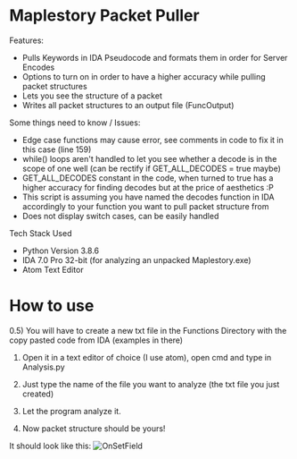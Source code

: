 # Maplestory Packet Puller

Features:
 - Pulls Keywords in IDA Pseudocode and formats them in order for Server Encodes
 - Options to turn on in order to have a higher accuracy while pulling packet structures
 - Lets you see the structure of a packet
 - Writes all packet structures to an output file (FuncOutput)
 
Some things need to know / Issues:
  - Edge case functions may cause error, see comments in code to fix it in this case (line 159)
  - while() loops aren't handled to let you see whether a decode is in the scope of one well (can be rectify if GET_ALL_DECODES = true maybe)
  - GET_ALL_DECODES constant in the code, when turned to true has a higher accuracy for finding decodes but at the price of aesthetics :P
  - This script is assuming you have named the decodes function in IDA accordingly to your function you want to pull packet structure from
  - Does not display switch cases, can be easily handled 

Tech Stack Used
 - Python Version 3.8.6
 - IDA 7.0 Pro 32-bit (for analyzing an unpacked Maplestory.exe)
 - Atom Text Editor

<h1> How to use</h1>
 0.5) You will have to create a new txt file in the Functions Directory with the copy pasted code from IDA (examples in there)
 
 1. Open it in a text editor of choice (I use atom), open cmd and type in Analysis.py
 
 2. Just type the name of the file you want to analyze (the txt file you just created)
 
 3. Let the program analyze it.
 
 4. Now packet structure should be yours!
  

 It should look like this:
 ![OnSetField](https://media.discordapp.net/attachments/746519006961336370/755117561024086036/061591b5c3d0f4a3247f9367b91b9843.png)
